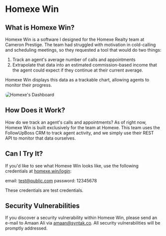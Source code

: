<!-- <p align="center"><a href="https://laravel.com" target="_blank"><img src="https://raw.githubusercontent.com/laravel/art/master/logo-lockup/5%20SVG/2%20CMYK/1%20Full%20Color/laravel-logolockup-cmyk-red.svg" width="400"></a></p>

<p align="center">
<a href="https://travis-ci.org/laravel/framework"><img src="https://travis-ci.org/laravel/framework.svg" alt="Build Status"></a>
<a href="https://packagist.org/packages/laravel/framework"><img src="https://img.shields.io/packagist/dt/laravel/framework" alt="Total Downloads"></a>
<a href="https://packagist.org/packages/laravel/framework"><img src="https://img.shields.io/packagist/v/laravel/framework" alt="Latest Stable Version"></a>
<a href="https://packagist.org/packages/laravel/framework"><img src="https://img.shields.io/packagist/l/laravel/framework" alt="License"></a>
</p> -->

<h1>Homexe Win</h1>

## What is Homexe Win?

Homexe Win is a software I designed for the Homexe Realty team at Cameron Prestige. The team had struggled with motivation in cold-calling and scheduling meetings, so they requested a tool that would do two things:

1. Track an agent's average number of calls and appointments
2. Extrapolate that data into an estimated commission-based income that the agent could expect if they continue at their current average.

Homexe Win displays this data as a trackable chart, allowing agents to monitor their progress.

<img style="border-radius: 20px" src="https://i.imgur.com/DNv1aLT.png" alt="Homexe's Dashboard" />

## How Does it Work?

How do we track an agent's calls and appointments? As of right now, Homexe Win is built exclusively for the team at Homexe. This team uses the FollowUpBoss CRM to track agent activity, and we simply use their REST API to monitor that data ourselves.

## Can I Try It?

If you'd like to see what Homexe Win looks like, use the following credentials at <a href="https://homexe.win/login">homexe.win/login<a>:
    
email: test@public.com
password: 12345678
    
These credentials are test credentials.

## Security Vulnerabilities

If you discover a security vulnerability within Homexe Win, please send an e-mail to Amaan Ali via [amaan@syntak.co](mailto:amaan@syntak.co). All security vulnerabilities will be promptly addressed.
